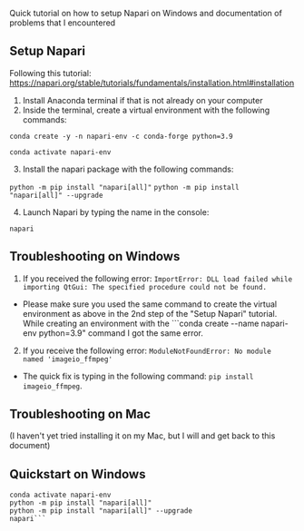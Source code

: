 Quick tutorial on how to setup Napari on Windows and documentation of problems that I encountered

## Setup Napari

Following this tutorial: https://napari.org/stable/tutorials/fundamentals/installation.html#installation
1. Install Anaconda terminal if that is not already on your computer
2. Inside the terminal, create a virtual environment with the following commands:

```conda create -y -n napari-env -c conda-forge python=3.9```

```conda activate napari-env```

3. Install the napari package with the following commands:

```python -m pip install "napari[all]"```
```python -m pip install "napari[all]" --upgrade```

4. Launch Napari by typing the name in the console:

 ```napari```


## Troubleshooting on Windows

1. If you received the following error: ```ImportError: DLL load failed while importing QtGui: The specified procedure could not be found.```

- Please make sure you used the same command to create the virtual environment as above in the 2nd step of the "Setup Napari" tutorial. While creating an environment with the ```conda create --name napari-env python=3.9" command I got the same error.


2. If you receive the following error:  ```ModuleNotFoundError: No module named 'imageio_ffmpeg'```

- The quick fix is typing in the following command: ```pip install imageio_ffmpeg```.

## Troubleshooting on Mac
(I haven't yet tried installing it on my Mac, but I will and get back to this document)

## Quickstart on Windows

```conda create -y -n napari-env -c conda-forge python=3.9
conda activate napari-env
python -m pip install "napari[all]"
python -m pip install "napari[all]" --upgrade
napari```
